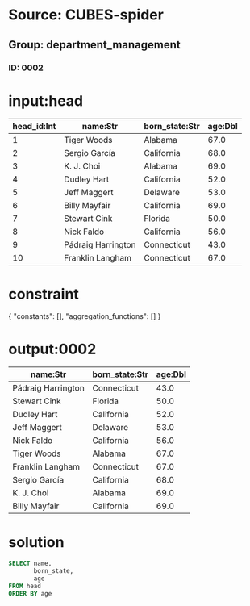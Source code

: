 # Source: CUBES-spider
## Group: department_management
### ID: 0002

# input:head

| head_id:Int | name:Str | born_state:Str | age:Dbl |
|---|---|---|---|
| 1 | Tiger Woods | Alabama | 67.0 |
| 2 | Sergio García | California | 68.0 |
| 3 | K. J. Choi | Alabama | 69.0 |
| 4 | Dudley Hart | California | 52.0 |
| 5 | Jeff Maggert | Delaware | 53.0 |
| 6 | Billy Mayfair | California | 69.0 |
| 7 | Stewart Cink | Florida | 50.0 |
| 8 | Nick Faldo | California | 56.0 |
| 9 | Pádraig Harrington | Connecticut | 43.0 |
| 10 | Franklin Langham | Connecticut | 67.0 |

# constraint

{
  "constants": [],
  "aggregation_functions": []
}

# output:0002

| name:Str | born_state:Str | age:Dbl |
|---|---|---|
| Pádraig Harrington | Connecticut | 43.0 |
| Stewart Cink | Florida | 50.0 |
| Dudley Hart | California | 52.0 |
| Jeff Maggert | Delaware | 53.0 |
| Nick Faldo | California | 56.0 |
| Tiger Woods | Alabama | 67.0 |
| Franklin Langham | Connecticut | 67.0 |
| Sergio García | California | 68.0 |
| K. J. Choi | Alabama | 69.0 |
| Billy Mayfair | California | 69.0 |

# solution

```sql
SELECT name,
       born_state,
       age
FROM head
ORDER BY age
```

